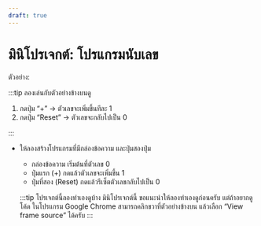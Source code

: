 ```yaml
---
draft: true
---
```


<script setup>
  import HtmlOutput from './components/HtmlOutput.vue'
</script>

# มินิโปรเจกต์: โปรแกรมนับเลข

ตัวอย่าง:

<HtmlOutput src="/js/mini-projects/counter.html" :height="192" />

:::tip ลองเล่นกับตัวอย่างข้างบนดู

1. กดปุ่ม “+” &rarr; ตัวเลขจะเพิ่มขึ้นทีละ 1
2. กดปุ่ม “Reset” &rarr; ตัวเลขจะกลับไปเป็น 0

:::

- ให้ลองสร้างโปรแกรมที่มีกล่องข้อความ และปุ่มสองปุ่ม

  - กล่องข้อความ เริ่มต้นที่ตัวเลข 0
  - ปุ่มแรก (+) กดแล้วตัวเลขจะเพิ่มขึ้น 1
  - ปุ่มที่สอง (Reset) กดแล้วรีเซ็ตตัวเลขกลับไปเป็น 0

  :::tip โปรเจกต์นี้ลองทำเองดูบ้าง
  มินิโปรเจกต์นี้ ขอแนะนำให้ลองทำเองดูก่อนครับ
  แต่ถ้าอยากดูโค้ด ในโปรแกรม Google Chrome สามารถคลิกขวาที่ตัวอย่างข้างบน แล้วเลือก “View frame source” ได้ครับ
  :::
